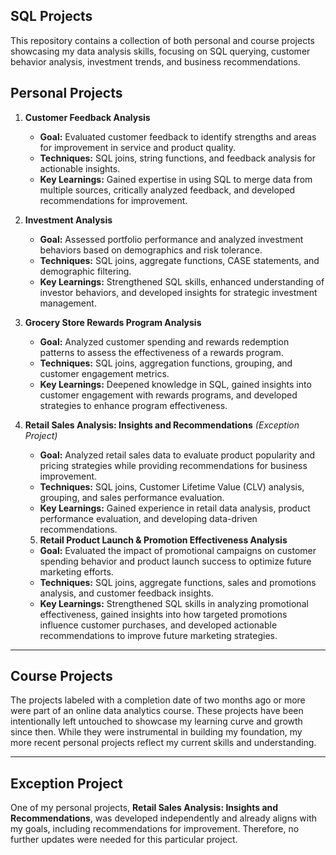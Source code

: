 ## SQL Projects

This repository contains a collection of both personal and course projects showcasing my data analysis skills, focusing on SQL querying, customer behavior analysis, investment trends, and business recommendations.

## Personal Projects

1. **Customer Feedback Analysis**  
   - **Goal:** Evaluated customer feedback to identify strengths and areas for improvement in service and product quality.  
   - **Techniques:** SQL joins, string functions, and feedback analysis for actionable insights.  
   - **Key Learnings:** Gained expertise in using SQL to merge data from multiple sources, critically analyzed feedback, and developed recommendations for improvement.

2. **Investment Analysis**  
   - **Goal:** Assessed portfolio performance and analyzed investment behaviors based on demographics and risk tolerance.  
   - **Techniques:** SQL joins, aggregate functions, CASE statements, and demographic filtering.  
   - **Key Learnings:** Strengthened SQL skills, enhanced understanding of investor behaviors, and developed insights for strategic investment management.

3. **Grocery Store Rewards Program Analysis**  
   - **Goal:** Analyzed customer spending and rewards redemption patterns to assess the effectiveness of a rewards program.  
   - **Techniques:** SQL joins, aggregation functions, grouping, and customer engagement metrics.  
   - **Key Learnings:** Deepened knowledge in SQL, gained insights into customer engagement with rewards programs, and developed strategies to enhance program effectiveness.

4. **Retail Sales Analysis: Insights and Recommendations** *(Exception Project)*  
   - **Goal:** Analyzed retail sales data to evaluate product popularity and pricing strategies while providing recommendations for business improvement.  
   - **Techniques:** SQL joins, Customer Lifetime Value (CLV) analysis, grouping, and sales performance evaluation.  
   - **Key Learnings:** Gained experience in retail data analysis, product performance evaluation, and developing data-driven recommendations.


   5. **Retail Product Launch & Promotion Effectiveness Analysis**  
   - **Goal:** Evaluated the impact of promotional campaigns on customer spending behavior and product launch success to optimize future marketing efforts.  
   - **Techniques:** SQL joins, aggregate functions, sales and promotions analysis, and customer feedback insights.  
   - **Key Learnings:** Strengthened SQL skills in analyzing promotional effectiveness, gained insights into how targeted promotions influence customer purchases, and  developed actionable recommendations to improve future marketing strategies.

   
---

## Course Projects
The projects labeled with a completion date of two months ago or more were part of an online data analytics course. These projects have been intentionally left untouched to showcase my learning curve and growth since then. While they were instrumental in building my foundation, my more recent personal projects reflect my current skills and understanding.

---

## Exception Project
One of my personal projects, **Retail Sales Analysis: Insights and Recommendations**, was developed independently and already aligns with my goals, including recommendations for improvement. Therefore, no further updates were needed for this particular project.

